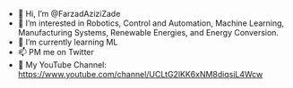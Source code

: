 - 👋 Hi, I’m @FarzadAziziZade
- 👀 I’m interested in Robotics, Control and Automation, Machine Learning, Manufacturing Systems, Renewable Energies, and Energy Conversion.
- 🌱 I’m currently learning ML
- 📫 PM me on Twitter
- 🎥 My YouTube Channel: https://www.youtube.com/channel/UCLtG2lKK6xNM8diqsiL4Wcw
